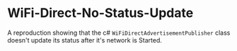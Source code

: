 # WiFi-Direct-No-Status-Update
A reproduction showing that the c# `WiFiDirectAdvertisementPublisher` class doesn't update its status after it's network is Started.
